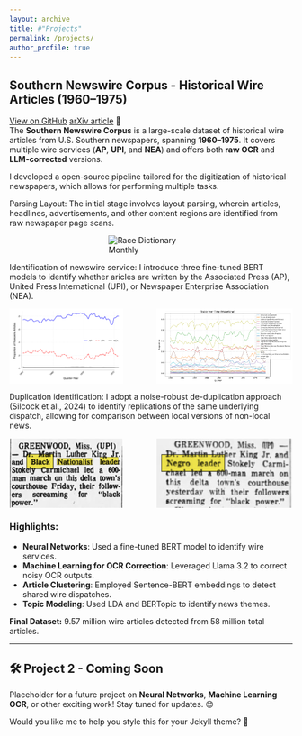 ```yaml
---
layout: archive
title: #"Projects"
permalink: /projects/
author_profile: true
---
```


## Southern Newswire Corpus - Historical Wire Articles (1960–1975)  
[View on GitHub](https://github.com/mikemcrae/southern-newswire) [arXiv article](https://arxiv.com) 🚀  
The **Southern Newswire Corpus** is a large-scale dataset of historical wire articles from U.S. Southern newspapers, spanning **1960–1975**. It covers multiple wire services (**AP**, **UPI**, and **NEA**) and offers both **raw OCR** and **LLM-corrected** versions.

I developed a open-source pipeline tailored for the digitization of historical newspapers, which allows for performing multiple tasks.

Parsing Layout: The initial stage involves layout parsing, wherein articles, headlines, advertisements, and other content regions are identified from raw newspaper page scans.

<p style="display: flex; justify-content: center;">
  <img src="/images/layout.jpg" alt="Race Dictionary Monthly" style="width: 30%;">
</p>

Identification of newswire service: I introduce three fine-tuned BERT models to identify whether aricles are written by the Associated Press (AP), United Press International (UPI), or Newspaper Enterprise Association (NEA). 

<p style="display: flex; justify-content: space-between;">
  <img src="/images/2.ap_upi_nea_proportions.svg" alt="Event Study Q1-Q4" style="width: 40%;">
 <img src="/images/3.topics_over_time.svg" alt="Race Dictionary Monthly" style="width: 48%;">
</p>

Duplication identification: I adopt a noise-robust de-duplication approach (Silcock et al., 2024) to identify replications of the same underlying dispatch, allowing for comparison between local versions of non-local news.  

<p style="display: flex; justify-content: space-between;">
  <img src="/images/news1b.png" alt="Event Study Q1-Q4" style="width: 40%;">
 <img src="/images/news2b.png" alt="Race Dictionary Monthly" style="width: 48%;">
</p>

### Highlights:
- **Neural Networks**: Used a fine-tuned BERT model to identify wire services.
- **Machine Learning for OCR Correction**: Leveraged Llama 3.2 to correct noisy OCR outputs.
- **Article Clustering**: Employed Sentence-BERT embeddings to detect shared wire dispatches.
- **Topic Modeling**: Used LDA and BERTopic to identify news themes.

**Final Dataset:** 9.57 million wire articles detected from 58 million total articles.  

---

## 🛠️ Project 2 - Coming Soon  
Placeholder for a future project on **Neural Networks**, **Machine Learning OCR**, or other exciting work! Stay tuned for updates. 😊

Would you like me to help you style this for your Jekyll theme? 🚀
